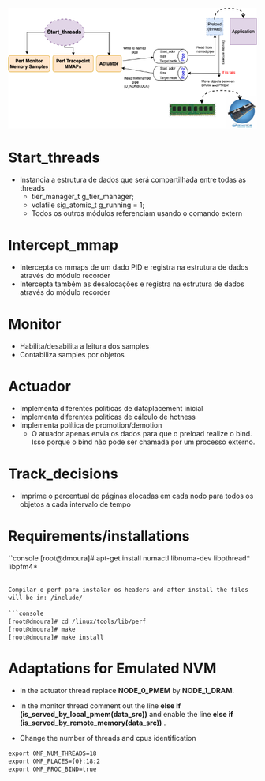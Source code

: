 
<a href="design.pdf" class="image fit"><img src="design.png" alt=""></a>


# Start_threads

- Instancia a estrutura de dados que será compartilhada entre todas as threads
  * tier_manager_t g_tier_manager;
  * volatile sig_atomic_t g_running = 1;
  * Todos os outros módulos referenciam usando o comando extern 

# Intercept_mmap

- Intercepta os mmaps de um dado PID e registra na estrutura de dados através do módulo recorder
- Intercepta também as desalocações e registra na estrutura de dados através do módulo recorder

# Monitor

- Habilita/desabilita a leitura dos samples
- Contabiliza samples por objetos

# Actuador

- Implementa diferentes políticas de dataplacement inicial
- Implementa diferentes políticas de cálculo de hotness
- Implementa política de promotion/demotion
  * O atuador apenas envia os dados para que o preload realize o bind. Isso porque o bind não pode ser chamada por um processo externo.

# Track_decisions

- Imprime o percentual de páginas alocadas em cada nodo para todos os objetos a cada intervalo de tempo

# Requirements/installations

``console
[root@dmoura]# apt-get install numactl libnuma-dev libpthread* libpfm4*
```

Compilar o perf para instalar os headers and after install the files will be in: /include/

```console
[root@dmoura]# cd /linux/tools/lib/perf
[root@dmoura]# make
[root@dmoura]# make install
```

# Adaptations for Emulated NVM

- In the actuator thread replace **NODE_0_PMEM** by **NODE_1_DRAM**.

- In the monitor thread comment out the line **else if (is_served_by_local_pmem(data_src))** and enable the line **else if (is_served_by_remote_memory(data_src))** .

- Change the number of threads and cpus identification

```console
export OMP_NUM_THREADS=18
export OMP_PLACES={0}:18:2
export OMP_PROC_BIND=true
```

